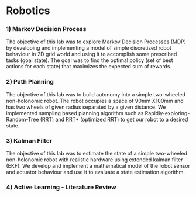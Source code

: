 # Robotics

### 1) Markov Decision Process
The objective of this lab was to explore Markov Decision Processes (MDP) by developing and implementing a model of simple discretized robot behaviour in 2D grid world and using it to accomplish some prescribed tasks (goal state). The goal was to find the optimal policy (set of best actions for each state) that maximizes the expected sum of rewards.

### 2) Path Planning
The objective of this lab was to build autonomy into a simple two-wheeled non-holonomic robot. The robot occupies a space of 90mm X100mm and has two wheels of given radius separated by a given distance. We implemented sampling based planning algorithm such as Rapidly-exploring-Random-Tree (RRT) and RRT* (optimized RRT) to get our robot to a desired state.

### 3) Kalman Filter
The objective of this lab was to estimate the state of a simple two-wheeled non-holonomic robot with realistic hardware using extended kalman filter (EKF). We develop and implement a mathematical model of the robot sensor and actuator behaviour and use it to evaluate a state estimation algorithm.

### 4) Active Learning - Literature Review 
